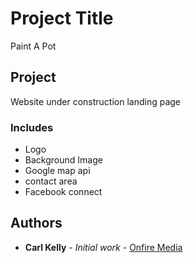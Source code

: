
# Project Title

Paint A Pot


## Project

Website under construction landing page


### Includes

* Logo
* Background Image
* Google map api
* contact area
* Facebook connect

## Authors

* **Carl Kelly** - *Initial work* - [Onfire Media](http://www.onfiremedia.co.uk)


